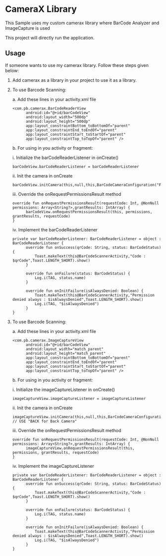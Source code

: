 # CameraX Library 
This Sample uses my custom camerax library where BarCode Analyzer and ImageCapture is used

This project will directly run the application.

## Usage
If someone wants to use my camerax library. Follow these steps given below:
1. Add camerax as a library in your project to use it as a library.

2. To use Barcode Scanning:

    a. Add these lines in your activity.xml file
    ```android
    <com.pb.camerax.BarCodeReaderView
          android:id="@+id/barCodeView"
          android:layout_width="500dp"
          android:layout_height="500dp"
          app:layout_constraintBottom_toBottomOf="parent"
          app:layout_constraintEnd_toEndOf="parent"
          app:layout_constraintStart_toStartOf="parent"
          app:layout_constraintTop_toTopOf="parent" />
    ```
    
    b. For using in you activity or fragment:
    
      i. Initialize the barCodeReaderListener in onCreate()
      ```android
      barCodeView.barCodeReaderListener = barCodeReaderListener
      ```
      ii. Init the camera in onCreate
      ```android
      barCodeView.initCamera(this,null,this,BarCodeCameraConfiguration("FRONT"))
      ```
      iii. Override the onRequestPermissionsResult method
      ```android
      override fun onRequestPermissionsResult(requestCode: Int, @NonNull permissions: Array<String?>,grantResults: IntArray) {
            barCodeView.onRequestPermissionsResult(this, permissions, grantResults, requestCode)
      }
      ```
      iv. Implement the barCodeReaderListener
      ```android
      private var barCodeReaderListener: BarCodeReaderListener = object : BarCodeReaderListener {
            override fun onSuccess(qrCode: String, status: BarCodeStatus) {
                Toast.makeText(this@BarCodeScannerActivity,"Code : $qrCode",Toast.LENGTH_SHORT).show()
            }

            override fun onFailure(status: BarCodeStatus) {
                Log.i(TAG, status.name)
            }

            override fun onInitFailure(isAlwaysDenied: Boolean) {
                Toast.makeText(this@BarCodeScannerActivity,"Permission denied always : $isAlwaysDenied",Toast.LENGTH_SHORT).show()
                Log.i(TAG, "$isAlwaysDenied")
            }
      }
      ```
      
3. To use Barcode Scanning:

    a. Add these lines in your activity.xml file
    ```android
    <com.pb.camerax.ImageCaptureView
          android:id="@+id/barCodeView"
          android:layout_width="match_parent"
          android:layout_height="match_parent"
          app:layout_constraintBottom_toBottomOf="parent"
          app:layout_constraintEnd_toEndOf="parent"
          app:layout_constraintStart_toStartOf="parent"
          app:layout_constraintTop_toTopOf="parent" />
    ```
    
    b. For using in you activity or fragment:
    
      i. Initialize the imageCaptureListener in onCreate()
      ```android
      imageCaptureView.imageCaptureListener = imageCaptureListener
      ```
      ii. Init the camera in onCreate
      ```android
      imageCaptureView.initCamera(this,null,this,BarCodeCameraConfiguration("FRONT")) // USE "BACK for Back Camera"
      ```
      iii. Override the onRequestPermissionsResult method
      ```android
      override fun onRequestPermissionsResult(requestCode: Int, @NonNull permissions: Array<String?>,grantResults: IntArray) {
            imageCaptureView.onRequestPermissionsResult(this, permissions, grantResults, requestCode)
      }
      ```
      iv. Implement the imageCaptureListener
      ```android
      private var barCodeReaderListener: BarCodeReaderListener = object : BarCodeReaderListener {
            override fun onSuccess(qrCode: String, status: BarCodeStatus) {
                Toast.makeText(this@BarCodeScannerActivity,"Code : $qrCode",Toast.LENGTH_SHORT).show()
            }

            override fun onFailure(status: BarCodeStatus) {
                Log.i(TAG, status.name)
            }

            override fun onInitFailure(isAlwaysDenied: Boolean) {
                Toast.makeText(this@BarCodeScannerActivity,"Permission denied always : $isAlwaysDenied",Toast.LENGTH_SHORT).show()
                Log.i(TAG, "$isAlwaysDenied")
            }
      }
      ```
